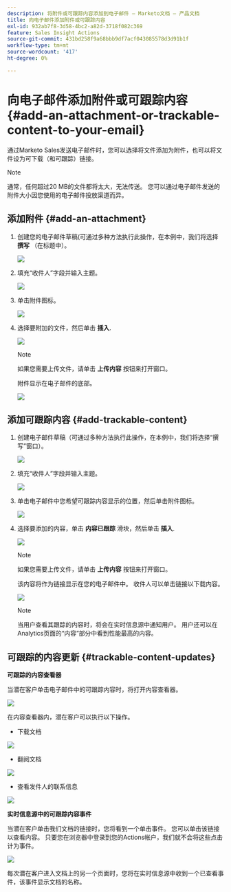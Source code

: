 ```yaml
---
description: 将附件或可跟踪内容添加到电子邮件 — Marketo文档 — 产品文档
title: 向电子邮件添加附件或可跟踪内容
exl-id: 932ab7f8-3d58-4bc2-a82d-3718f082c369
feature: Sales Insight Actions
source-git-commit: 431bd258f9a68bbb9df7acf043085578d3d91b1f
workflow-type: tm+mt
source-wordcount: '417'
ht-degree: 0%

---
```


# 向电子邮件添加附件或可跟踪内容 {#add-an-attachment-or-trackable-content-to-your-email}

通过Marketo Sales发送电子邮件时，您可以选择将文件添加为附件，也可以将文件设为可下载（和可跟踪）链接。

>[!NOTE]
>
>通常，任何超过20 MB的文件都将太大，无法传送。 您可以通过电子邮件发送的附件大小因您使用的电子邮件投放渠道而异。

## 添加附件 {#add-an-attachment}

1. 创建您的电子邮件草稿(可通过多种方法执行此操作，在本例中，我们将选择 **撰写** （在标题中）。

   ![](assets/add-an-attachment-or-trackable-content-1.png)

1. 填充“收件人”字段并输入主题。

   ![](assets/add-an-attachment-or-trackable-content-2.png)

1. 单击附件图标。

   ![](assets/add-an-attachment-or-trackable-content-3.png)

1. 选择要附加的文件，然后单击 **插入**.

   ![](assets/add-an-attachment-or-trackable-content-4.png)

   >[!NOTE]
   >
   >如果您需要上传文件，请单击 **上传内容** 按钮来打开窗口。

   附件显示在电子邮件的底部。

   ![](assets/add-an-attachment-or-trackable-content-5.png)

## 添加可跟踪内容 {#add-trackable-content}

1. 创建电子邮件草稿（可通过多种方法执行此操作，在本例中，我们将选择“撰写”窗口）。

   ![](assets/add-an-attachment-or-trackable-content-6.png)

1. 填充“收件人”字段并输入主题。

   ![](assets/add-an-attachment-or-trackable-content-7.png)

1. 单击电子邮件中您希望可跟踪内容显示的位置，然后单击附件图标。

   ![](assets/add-an-attachment-or-trackable-content-8.png)

1. 选择要添加的内容，单击 **内容已跟踪** 滑块，然后单击 **插入**.

   ![](assets/add-an-attachment-or-trackable-content-9.png)

   >[!NOTE]
   >
   >如果您需要上传文件，请单击 **上传内容** 按钮来打开窗口。

   该内容将作为链接显示在您的电子邮件中。 收件人可以单击链接以下载内容。

   ![](assets/add-an-attachment-or-trackable-content-10.png)

   >[!NOTE]
   >
   >当用户查看其跟踪的内容时，将会在实时信息源中通知用户。 用户还可以在Analytics页面的“内容”部分中看到性能最高的内容。

## 可跟踪的内容更新 {#trackable-content-updates}

**可跟踪的内容查看器**

当潜在客户单击电子邮件中的可跟踪内容时，将打开内容查看器。

![](assets/add-an-attachment-or-trackable-content-11.png)

在内容查看器内，潜在客户可以执行以下操作。

* 下载文档

![](assets/add-an-attachment-or-trackable-content-12.png)

* 翻阅文档

![](assets/add-an-attachment-or-trackable-content-13.png)

* 查看发件人的联系信息

![](assets/add-an-attachment-or-trackable-content-14.png)

**实时信息源中的可跟踪内容事件**

当潜在客户单击我们文档的链接时，您将看到一个单击事件。 您可以单击该链接以查看内容。 只要您在浏览器中登录到您的Actions帐户，我们就不会将这些点击计为事件。

![](assets/add-an-attachment-or-trackable-content-15.png)

每次潜在客户进入文档上的另一个页面时，您将在实时信息源中收到一个已查看事件，该事件显示文档的名称。
